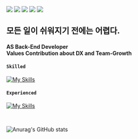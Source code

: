 <a href="" target="_blank"><img src="https://img.shields.io/badge/Nation : KR-000000?style=flat-square&logoColor=FFFFFF"/></a>
<a href="https://doinitright.simple.ink/" target="_blank"><img src="https://img.shields.io/badge/Notion-000000?style=flat-square&logo=Notion&logoColor=FFFFFF"/></a>
<a href="https://doinitright.tistory.com" target="_blank"><img src="https://img.shields.io/badge/Blog-FF4785?style=flat-square&logo=tistory&logoColor=FFFFFF"/></a>
<a href="https://www.linkedin.com/in/sangje-lee-729742277/" target="_blank"><img src="https://img.shields.io/badge/LinkedIn-0A66C2?style=flat-square&logo=LinkedIn&logoColor=FFFFFF"/></a>
<a href="https://mail.google.com/mail/u/0" target="_blank"><img src="https://img.shields.io/badge/kueeng8008@gmail.com-EA4335?style=flat-square&logo=Gmail&logoColor=FFFFFF"/></a>

**<h2>모든 일이 쉬워지기 전에는 어렵다. </h2>**<p>

<h4><strong>AS Back-End Developer</strong><br>
Values Contribution about <strong>DX</strong> and <strong>Team-Growth</strong></h4>

<h4><code>Skilled</code></h4><p>
  
[![My Skills](https://skillicons.dev/icons?i=java,spring,cpp,mysql,linux)](https://skillicons.dev)
  
<h4><code>Experienced</code></h4><p>
  
[![My Skills](https://skillicons.dev/icons?i=cmake,react,redis,gradle,maven,hibernate,docker)](https://skillicons.dev)

<br> 

![Anurag's GitHub stats](https://github-readme-stats.vercel.app/api?username=Bisi3asi&show_icons=true&theme=radical)
